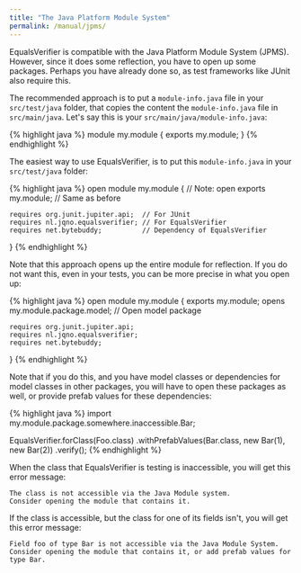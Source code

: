 ```yaml
---
title: "The Java Platform Module System"
permalink: /manual/jpms/
---
```

EqualsVerifier is compatible with the Java Platform Module System (JPMS). However, since it does some reflection, you have to open up some packages. Perhaps you have already done so, as test frameworks like JUnit also require this.

The recommended approach is to put a `module-info.java` file in your `src/test/java` folder, that copies the content the `module-info.java` file in `src/main/java`. Let's say this is your `src/main/java/module-info.java`:

{% highlight java %}
module my.module {
    exports my.module;
}
{% endhighlight %}

The easiest way to use EqualsVerifier, is to put this `module-info.java` in your `src/test/java` folder:

{% highlight java %}
open module my.module {              // Note: open
    exports my.module;               // Same as before

    requires org.junit.jupiter.api;  // For JUnit
    requires nl.jqno.equalsverifier; // For EqualsVerifier
    requires net.bytebuddy;          // Dependency of EqualsVerifier
}
{% endhighlight %}

Note that this approach opens up the entire module for reflection. If you do not want this, even in your tests, you can be more precise in what you open up:

{% highlight java %}
open module my.module {
    exports my.module;
    opens my.module.package.model;   // Open model package

    requires org.junit.jupiter.api;
    requires nl.jqno.equalsverifier;
    requires net.bytebuddy;
}
{% endhighlight %}

Note that if you do this, and you have model classes or dependencies for model classes in other packages, you will have to open these packages as well, or provide prefab values for these dependencies:

{% highlight java %}
import my.module.package.somewhere.inaccessible.Bar;

EqualsVerifier.forClass(Foo.class)
    .withPrefabValues(Bar.class, new Bar(1), new Bar(2))
    .verify();
{% endhighlight %}

When the class that EqualsVerifier is testing is inaccessible, you will get this error message:

    The class is not accessible via the Java Module system.
    Consider opening the module that contains it.

If the class is accessible, but the class for one of its fields isn't, you will get this error message:

    Field foo of type Bar is not accessible via the Java Module System.
    Consider opening the module that contains it, or add prefab values for type Bar.


